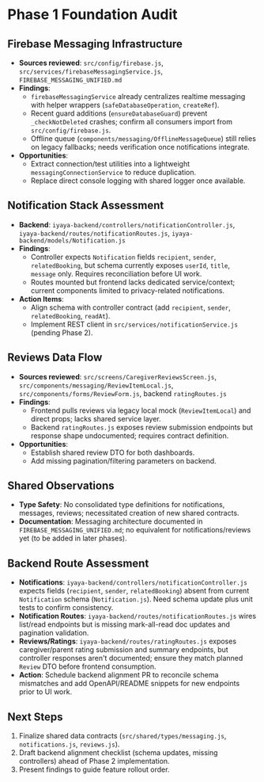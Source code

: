 # Phase 1 Foundation Audit

## Firebase Messaging Infrastructure
- **Sources reviewed**: `src/config/firebase.js`, `src/services/firebaseMessagingService.js`, `FIREBASE_MESSAGING_UNIFIED.md`
- **Findings**:
  - `firebaseMessagingService` already centralizes realtime messaging with helper wrappers (`safeDatabaseOperation`, `createRef`).
  - Recent guard additions (`ensureDatabaseGuard`) prevent `_checkNotDeleted` crashes; confirm all consumers import from `src/config/firebase.js`.
  - Offline queue (`components/messaging/OfflineMessageQueue`) still relies on legacy fallbacks; needs verification once notifications integrate.
- **Opportunities**:
  - Extract connection/test utilities into a lightweight `messagingConnectionService` to reduce duplication.
  - Replace direct console logging with shared logger once available.

## Notification Stack Assessment
- **Backend**: `iyaya-backend/controllers/notificationController.js`, `iyaya-backend/routes/notificationRoutes.js`, `iyaya-backend/models/Notification.js`
- **Findings**:
  - Controller expects `Notification` fields `recipient`, `sender`, `relatedBooking`, but schema currently exposes `userId`, `title`, `message` only. Requires reconciliation before UI work.
  - Routes mounted but frontend lacks dedicated service/context; current components limited to privacy-related notifications.
- **Action Items**:
  - Align schema with controller contract (add `recipient`, `sender`, `relatedBooking`, `readAt`).
  - Implement REST client in `src/services/notificationService.js` (pending Phase 2).

## Reviews Data Flow
- **Sources reviewed**: `src/screens/CaregiverReviewsScreen.js`, `src/components/messaging/ReviewItemLocal.js`, `src/components/forms/ReviewForm.js`, backend `ratingRoutes.js`
- **Findings**:
  - Frontend pulls reviews via legacy local mock (`ReviewItemLocal`) and direct props; lacks shared service layer.
  - Backend `ratingRoutes.js` exposes review submission endpoints but response shape undocumented; requires contract definition.
- **Opportunities**:
  - Establish shared review DTO for both dashboards.
  - Add missing pagination/filtering parameters on backend.

## Shared Observations
- **Type Safety**: No consolidated type definitions for notifications, messages, reviews; necessitated creation of new shared contracts.
- **Documentation**: Messaging architecture documented in `FIREBASE_MESSAGING_UNIFIED.md`; no equivalent for notifications/reviews yet (to be added in later phases).

## Backend Route Assessment
- **Notifications**: `iyaya-backend/controllers/notificationController.js` expects fields (`recipient`, `sender`, `relatedBooking`) absent from current `Notification` schema (`Notification.js`). Need schema update plus unit tests to confirm consistency.
- **Notification Routes**: `iyaya-backend/routes/notificationRoutes.js` wires list/read endpoints but is missing mark-all-read doc updates and pagination validation.
- **Reviews/Ratings**: `iyaya-backend/routes/ratingRoutes.js` exposes caregiver/parent rating submission and summary endpoints, but controller responses aren't documented; ensure they match planned `Review` DTO before frontend consumption.
- **Action**: Schedule backend alignment PR to reconcile schema mismatches and add OpenAPI/README snippets for new endpoints prior to UI work.

## Next Steps
1. Finalize shared data contracts (`src/shared/types/messaging.js`, `notifications.js`, `reviews.js`).
2. Draft backend alignment checklist (schema updates, missing controllers) ahead of Phase 2 implementation.
3. Present findings to guide feature rollout order.
